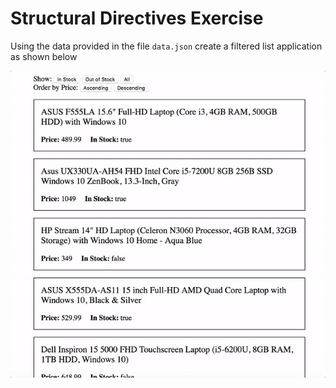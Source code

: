 # Structural Directives Exercise

Using the data provided in the file `data.json` create a filtered list application as shown below

![](./preview.gif)